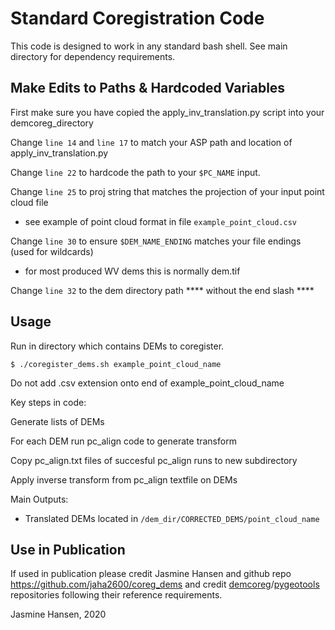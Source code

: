 # Standard Coregistration Code

This code is designed to work in any standard bash shell.
See main directory for dependency requirements.

## Make Edits to Paths & Hardcoded Variables

First make sure you have copied the apply_inv_translation.py script into your demcoreg_directory 

Change `line 14` and `line 17` to match your ASP path and location of apply_inv_translation.py

Change `line 22` to hardcode the path to your `$PC_NAME` input.

Change `line 25` to proj string that matches the projection of your input point cloud file
- see example of point cloud format in file `example_point_cloud.csv`

Change `line 30` to ensure `$DEM_NAME_ENDING` matches your file endings (used for wildcards)
- for most produced WV dems this is normally dem.tif

Change `line 32` to the dem directory path **** without the end slash ****

## Usage
Run in directory which contains DEMs to coregister. 

`$ ./coregister_dems.sh example_point_cloud_name`

Do not add .csv extension onto end of example_point_cloud_name

Key steps in code:

Generate lists of DEMs

For each DEM run pc_align code to generate transform

Copy pc_align.txt files of succesful pc_align runs to new subdirectory

Apply inverse transform from pc_align textfile on DEMs

Main Outputs:
- Translated DEMs located in `/dem_dir/CORRECTED_DEMS/point_cloud_name`

## Use in Publication
If used in publication please credit Jasmine Hansen and github repo https://github.com/jaha2600/coreg_dems 
and credit [demcoreg](https://github.com/dshean/demcoreg)/[pygeotools](https://github.com/dshean/pygeotools) repositories following their reference requirements.

Jasmine Hansen, 2020
